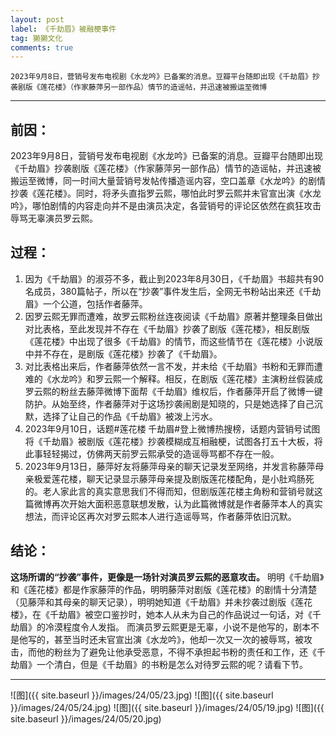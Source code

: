 ```yaml
---
layout: post
label: 《千劫眉》被融梗事件
tag: 獭獭文化
comments: true
---
```



    2023年9月8日，营销号发布电视剧《水龙吟》已备案的消息。豆瓣平台随即出现《千劫眉》抄袭剧版《莲花楼》（作家藤萍另一部作品）情节的造谣帖，并迅速被搬运至微博
---

## 前因：

2023年9月8日，营销号发布电视剧《水龙吟》已备案的消息。豆瓣平台随即出现《千劫眉》抄袭剧版《莲花楼》（作家藤萍另一部作品）情节的造谣帖，并迅速被搬运至微博，同一时间大量营销号发帖传播造谣内容，空口盖章《水龙吟》的剧情抄袭《莲花楼》。同时，将矛头直指罗云熙，哪怕此时罗云熙并未官宣出演《水龙吟》，哪怕剧情的内容走向并不是由演员决定，各营销号的评论区依然在疯狂攻击辱骂无辜演员罗云熙。

## 过程：

1. 因为《千劫眉》的淑芬不多，截止到2023年8月30日，《千劫眉》书超共有90名成员，380篇帖子，所以在“抄袭”事件发生后，全网无书粉站出来还《千劫眉》一个公道，包括作者藤萍。
2. 因罗云熙无罪而遭难，故罗云熙粉丝连夜阅读《千劫眉》原著并整理条目做出对比表格，至此发现并不存在《千劫眉》抄袭了剧版《莲花楼》，相反剧版《莲花楼》中出现了很多《千劫眉》的情节，而这些情节在《莲花楼》小说版中并不存在，是剧版《莲花楼》抄袭了《千劫眉》。
3. 对比表格出来后，作者藤萍依然一言不发，并未给《千劫眉》书粉和无罪而遭难的《水龙吟》和罗云熙一个解释。相反，在剧版《莲花楼》主演粉丝假装成罗云熙的粉丝去藤萍微博下面帮《千劫眉》维权后，作者藤萍开启了微博一键防护。从始至终，作者藤萍对于这场抄袭闹剧是知晓的，只是她选择了自己沉默，选择了让自己的作品《千劫眉》被泼上污水。
4. 2023年9月10日，话题#莲花楼 千劫眉#登上微博热搜榜，话题内营销号试图将《千劫眉》被剧版《莲花楼》抄袭模糊成互相融梗，试图各打五十大板，将此事轻轻揭过，仿佛两天前罗云熙承受的造谣辱骂都不存在一般。
5. 2023年9月13日，藤萍好友将藤萍母亲的聊天记录发至网络，并发言称藤萍母亲极爱莲花楼，聊天记录显示藤萍母亲提及剧版莲花楼配角，是小肚鸡肠死的。老人家此言的真实意思我们不得而知，但剧版莲花楼主角粉和营销号就这篇微博再次开始大面积恶意联想发散，认为此篇微博就是作者藤萍本人的真实想法，而评论区再次对罗云熙本人进行造谣辱骂，作者藤萍依旧沉默。

## 结论：

**这场所谓的“抄袭”事件，更像是一场针对演员罗云熙的恶意攻击。**
明明《千劫眉》和《莲花楼》都是作家藤萍的作品，明明藤萍对剧版《莲花楼》的剧情十分清楚（见藤萍和其母亲的聊天记录），明明她知道《千劫眉》并未抄袭过剧版《莲花楼》，在《千劫眉》被空口鉴抄时，她本人从未为自己的作品说过一句话，对《千劫眉》的冷漠程度令人发指。
而演员罗云熙更是无辜，小说不是他写的，剧本不是他写的，甚至当时还未官宣出演《水龙吟》，他却一次又一次的被辱骂，被攻击，而他的粉丝为了避免让他承受恶意，不得不承担起书粉的责任和工作，还《千劫眉》一个清白，但是《千劫眉》的书粉是怎么对待罗云熙的呢？请看下节。


---

![图]({{ site.baseurl }}/images/24/05/23.jpg)
![图]({{ site.baseurl }}/images/24/05/24.jpg)
![图]({{ site.baseurl }}/images/24/05/19.jpg)
![图]({{ site.baseurl }}/images/24/05/20.jpg)
